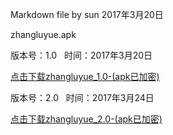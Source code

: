 Markdown file by sun 2017年3月20日

zhangluyue.apk

版本号：1.0  &nbsp;&nbsp;时间：2017年3月20日

[点击下载zhangluyue_1.0-(apk已加密)](https://github.com/qydq/an-aw-base/raw/master/app/zhangluyue_jiami_1.0.apk)

版本号：2.0  &nbsp;&nbsp;时间：2017年3月24日

[点击下载zhangluyue_2.0-(apk已加密)](https://github.com/qydq/an-aw-base/raw/master/app/zhangluyue_jiami.apk)